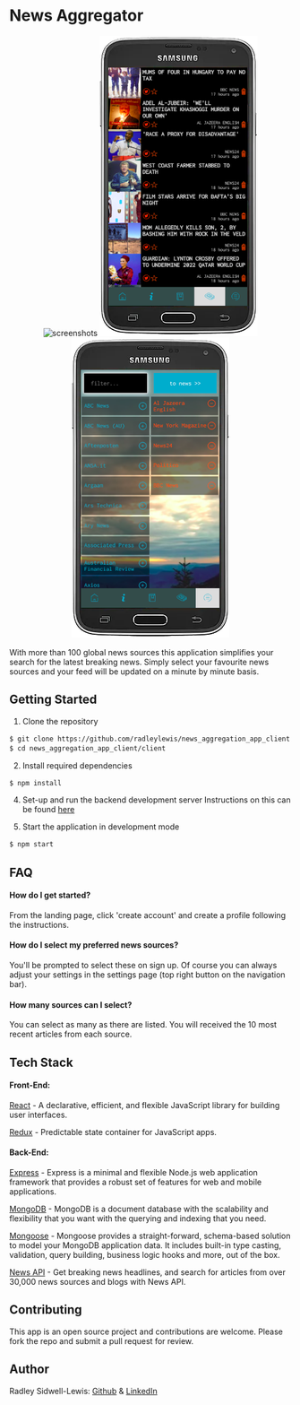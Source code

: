 # News Aggregator
<p align="center">
<img alt="screenshots" src="https://github.com/radleylewis/news_aggregation_app_client/blob/feature/original_app/readme_assets/login.png?raw=true"/>
<img alt="screenshots" src="https://github.com/radleylewis/news_aggregation_app_client/blob/master/readme_assets/frontPage.png?raw=true"/>
<img alt="screenshots" src="https://github.com/radleylewis/news_aggregation_app_client/blob/master/readme_assets/newsSources.png?raw=true"/>
</p>


With more than 100 global news sources this application simplifies your search for the latest breaking news. Simply select your favourite news sources and your feed will be updated on a minute by minute basis.

## Getting Started
1. Clone the repository
```bash
$ git clone https://github.com/radleylewis/news_aggregation_app_client.git
$ cd news_aggregation_app_client/client
```

2. Install required dependencies
```bash
$ npm install
```

4. Set-up and run the backend development server
Instructions on this can be found [here](https://github.com/radleylewis/news_aggregation_app_server.git)

3. Start the application in development mode
```bash
$ npm start
```
## FAQ

#### How do I get started?

From the landing page, click 'create account' and create a profile following the instructions.

#### How do I select my preferred news sources?

You'll be prompted to select these on sign up. Of course you can always adjust your settings in the settings page (top right button on the navigation bar).

#### How many sources can I select?

You can select as many as there are listed. You will received the 10 most recent articles from each source.

## Tech Stack

#### Front-End:

[React](https://github.com/facebook/react) - A declarative, efficient, and flexible JavaScript library for building user interfaces.

[Redux](https://github.com/reduxjs/redux) - Predictable state container for JavaScript apps.

#### Back-End:

[Express](https://expressjs.com/) - Express is a minimal and flexible Node.js web application framework that provides a robust set of features for web and mobile applications.

[MongoDB](https://www.mongodb.com/) - MongoDB is a document database with the scalability and flexibility that you want with the querying and indexing that you need.

[Mongoose](https://mongoosejs.com/) - Mongoose provides a straight-forward, schema-based solution to model your MongoDB application data. It includes built-in type casting, validation, query building, business logic hooks and more, out of the box.

[News API](https://newsapi.org/) - Get breaking news headlines, and search for articles from over 30,000 news sources and blogs with News API.

## Contributing

This app is an open source project and contributions are welcome. Please fork the repo and submit a pull request for review.

## Author

Radley Sidwell-Lewis: [Github](https://github.com/radleylewis) & [LinkedIn](https://www.linkedin.com/in/rad-e-sidwell-lewis/)

